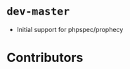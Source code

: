 # `dev-master`

* Initial support for phpspec/prophecy

# Contributors

[@jubianchi]: https://github.com/jubianchi
